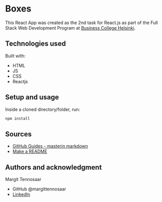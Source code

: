 # Boxes

This React App was created as the 2nd task for React.js as part of the Full Stack Web Development Program at [Business College Helsinki](https://en.bc.fi/qualifications/full-stack-web-developer-program/).

## Technologies used

Built with:

- HTML
- JS
- CSS
- Reactjs

## Setup and usage

Inside a cloned directory/folder, run:

```bash
npm install
```

## Sources

- [GitHub Guides - masterin markdown](https://guides.github.com/features/mastering-markdown/)
- [Make a README](https://www.makeareadme.com/)

## Authors and acknowledgment

Margit Tennosaar

- GitHub @margittennosaar
- [LinkedIn](https://www.linkedin.com/in/margittennosaar/)
